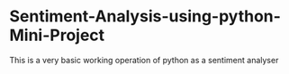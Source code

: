# Sentiment-Analysis-using-python-Mini-Project
This is a very basic working operation of python as a sentiment analyser
